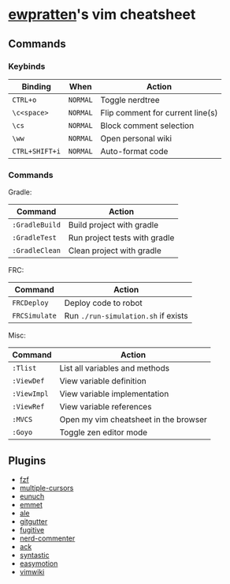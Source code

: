 # [ewpratten](https://github.com/ewpratten)'s vim cheatsheet

## Commands

### Keybinds

| Binding        | When     | Action                           |
|----------------|----------|----------------------------------|
| `CTRL+o`       | `NORMAL` | Toggle nerdtree                  |
| `\c<space>`    | `NORMAL` | Flip comment for current line(s) |
| `\cs`          | `NORMAL` | Block comment selection          |
| `\ww`          | `NORMAL` | Open personal wiki               |
| `CTRL+SHIFT+i` | `NORMAL` | Auto-format code                 |


### Commands

Gradle:

| Command        | Action                        |
|----------------|-------------------------------|
| `:GradleBuild` | Build project with gradle     |
| `:GradleTest`  | Run project tests with gradle |
| `:GradleClean` | Clean project with gradle     |

FRC:

| Command       | Action                              |
|---------------|-------------------------------------|
| `FRCDeploy`   | Deploy code to robot                |
| `FRCSimulate` | Run `./run-simulation.sh` if exists |

Misc:

| Command     | Action                         |
|-------------|--------------------------------|
| `:Tlist`    | List all variables and methods |
| `:ViewDef`  | View variable definition       |
| `:ViewImpl` | View variable implementation   |
| `:ViewRef`  | View variable references       |
| `:MVCS`     | Open my vim cheatsheet in the browser |
| `:Goyo`     | Toggle zen editor mode |


## Plugins

 - [fzf](https://github.com/junegunn/fzf.vim#commands)
 - [multiple-cursors](https://github.com/terryma/vim-multiple-cursors#quick-start)
 - [eunuch](https://github.com/tpope/vim-eunuch#eunuchvim)
 - [emmet](https://github.com/mattn/emmet-vim#quick-tutorial)
 - [ale](https://github.com/dense-analysis/ale#asynchronous-lint-engine---)
 - [gitgutter](https://github.com/airblade/vim-gitgutter#activation)
 - [fugitive](https://github.com/tpope/vim-fugitive#fugitivevim)
 - [nerd-commenter](https://github.com/preservim/nerdcommenter#default-mappings)
 - [ack](https://github.com/mileszs/ack.vim#usage)
 - [syntastic](https://github.com/vim-syntastic/syntastic#introduction)
 - [easymotion](https://github.com/easymotion/vim-easymotion#usage-example-for-the-base-features)
 - [vimwiki](https://github.com/vimwiki/vimwiki#intro)
